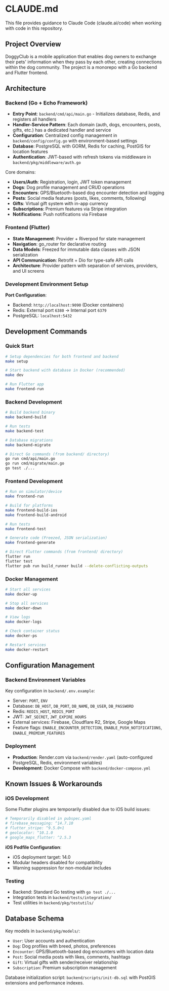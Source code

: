 # CLAUDE.md

This file provides guidance to Claude Code (claude.ai/code) when working with code in this repository.

## Project Overview

DoggyClub is a mobile application that enables dog owners to exchange their pets' information when they pass by each other, creating connections within the dog community. The project is a monorepo with a Go backend and Flutter frontend.

## Architecture

### Backend (Go + Echo Framework)
- **Entry Point**: `backend/cmd/api/main.go` - Initializes database, Redis, and registers all handlers
- **Handler-Service Pattern**: Each domain (auth, dogs, encounters, posts, gifts, etc.) has a dedicated handler and service
- **Configuration**: Centralized config management in `backend/config/config.go` with environment-based settings
- **Database**: PostgreSQL with GORM, Redis for caching, PostGIS for location features
- **Authentication**: JWT-based with refresh tokens via middleware in `backend/pkg/middleware/auth.go`

Core domains:
- **Users/Auth**: Registration, login, JWT token management
- **Dogs**: Dog profile management and CRUD operations
- **Encounters**: GPS/Bluetooth-based dog encounter detection and logging
- **Posts**: Social media features (posts, likes, comments, following)
- **Gifts**: Virtual gift system with in-app currency
- **Subscriptions**: Premium features via Stripe integration
- **Notifications**: Push notifications via Firebase

### Frontend (Flutter)
- **State Management**: Provider + Riverpod for state management
- **Navigation**: go_router for declarative routing
- **Data Models**: Freezed for immutable data classes with JSON serialization
- **API Communication**: Retrofit + Dio for type-safe API calls
- **Architecture**: Provider pattern with separation of services, providers, and UI screens

### Development Environment Setup

**Port Configuration**:
- Backend: `http://localhost:9090` (Docker containers)
- Redis: External port `6380` → Internal port `6379`
- PostgreSQL: `localhost:5432`

## Development Commands

### Quick Start
```bash
# Setup dependencies for both frontend and backend
make setup

# Start backend with database in Docker (recommended)
make dev

# Run Flutter app
make frontend-run
```

### Backend Development
```bash
# Build backend binary
make backend-build

# Run tests
make backend-test

# Database migrations
make backend-migrate

# Direct Go commands (from backend/ directory)
go run cmd/api/main.go
go run cmd/migrate/main.go
go test ./...
```

### Frontend Development
```bash
# Run on simulator/device
make frontend-run

# Build for platforms
make frontend-build-ios
make frontend-build-android

# Run tests
make frontend-test

# Generate code (Freezed, JSON serialization)
make frontend-generate

# Direct Flutter commands (from frontend/ directory)
flutter run
flutter test
flutter pub run build_runner build --delete-conflicting-outputs
```

### Docker Management
```bash
# Start all services
make docker-up

# Stop all services
make docker-down

# View logs
make docker-logs

# Check container status
make docker-ps

# Restart services
make docker-restart
```

## Configuration Management

### Backend Environment Variables
Key configuration in `backend/.env.example`:
- Server: `PORT`, `ENV`
- Database: `DB_HOST`, `DB_PORT`, `DB_NAME`, `DB_USER`, `DB_PASSWORD`
- Redis: `REDIS_HOST`, `REDIS_PORT`
- JWT: `JWT_SECRET`, `JWT_EXPIRE_HOURS`
- External services: Firebase, Cloudflare R2, Stripe, Google Maps
- Feature flags: `ENABLE_ENCOUNTER_DETECTION`, `ENABLE_PUSH_NOTIFICATIONS`, `ENABLE_PREMIUM_FEATURES`

### Deployment
- **Production**: Render.com via `backend/render.yaml` (auto-configured PostgreSQL, Redis, environment variables)
- **Development**: Docker Compose with `backend/docker-compose.yml`

## Known Issues & Workarounds

### iOS Development
Some Flutter plugins are temporarily disabled due to iOS build issues:
```yaml
# Temporarily disabled in pubspec.yaml
# firebase_messaging: ^14.7.10
# flutter_stripe: ^9.5.0+1
# geolocator: ^10.1.0
# google_maps_flutter: ^2.5.3
```

**iOS Podfile Configuration**:
- iOS deployment target: 14.0
- Modular headers disabled for compatibility
- Warning suppression for non-modular includes

### Testing
- Backend: Standard Go testing with `go test ./...`
- Integration tests in `backend/tests/integration/`
- Test utilities in `backend/pkg/testutils/`

## Database Schema

Key models in `backend/pkg/models/`:
- `User`: User accounts and authentication
- `Dog`: Dog profiles with breed, photos, preferences
- `Encounter`: GPS/Bluetooth-based dog encounters with location data
- `Post`: Social media posts with likes, comments, hashtags
- `Gift`: Virtual gifts with sender/receiver relationship
- `Subscription`: Premium subscription management

Database initialization script: `backend/scripts/init-db.sql` with PostGIS extensions and performance indexes.